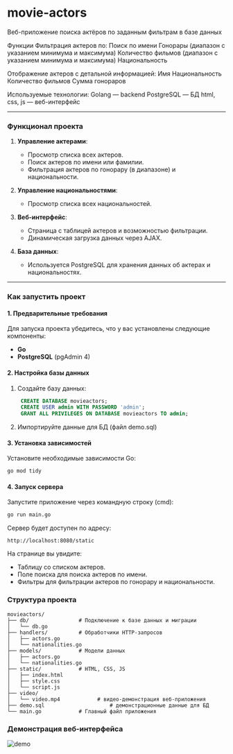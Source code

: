 # movie-actors
Веб-приложение поиска актёров по заданным фильтрам в базе данных

Функции
Фильтрация актеров по:
Поиск по имени
Гонорары (диапазон с указанием минимума и максимума)
Количество фильмов (диапазон с указанием минимума и максимума)
Национальность

Отображение актеров с детальной информацией:
Имя
Национальность
Количество фильмов
Сумма гонораров

Используемые технологии:
Golang — backend
PostgreSQL — БД
html, css, js — веб-интерфейс

---

### **Функционал проекта**
1. **Управление актерами**:
   - Просмотр списка всех актеров.
   - Поиск актеров по имени или фамилии.
   - Фильтрация актеров по гонорару (в диапазоне) и национальности.

2. **Управление национальностями**:
   - Просмотр списка всех национальностей.

3. **Веб-интерфейс**:
   - Страница с таблицей актеров и возможностью фильтрации.
   - Динамическая загрузка данных через AJAX.

4. **База данных**:
   - Используется PostgreSQL для хранения данных об актерах и национальностях.

---

### **Как запустить проект**

#### 1. **Предварительные требования**
Для запуска проекта убедитесь, что у вас установлены следующие компоненты:
- **Go**
- **PostgreSQL** (pgAdmin 4)

#### 2. **Настройка базы данных**
1. Создайте базу данных:
   ```sql
	CREATE DATABASE movieactors;
	CREATE USER admin WITH PASSWORD 'admin';
	GRANT ALL PRIVILEGES ON DATABASE movieactors TO admin;
   
   ```
2. Импортируйте данные для БД (файл demo.sql)

#### 3. **Установка зависимостей**
Установите необходимые зависимости Go:
```bash
go mod tidy
```

#### 4. **Запуск сервера**
Запустите приложение через командную строку (cmd):
```bash
go run main.go
```
Сервер будет доступен по адресу:
```
http://localhost:8080/static
```
 На странице вы увидите:
   - Таблицу со списком актеров.
   - Поле поиска для поиска актеров по имени.
   - Фильтры для фильтрации актеров по гонорару и национальности.


### **Структура проекта**
```
movieactors/
├── db/                # Подключение к базе данных и миграции
│   └── db.go
├── handlers/          # Обработчики HTTP-запросов
│   ├── actors.go
│   └── nationalities.go
├── models/            # Модели данных
│   ├── actors.go
│   └── nationalities.go
├── static/            # HTML, CSS, JS
│   ├── index.html
│   ├── style.css
│   └── script.js
├── video/
│   └── video.mp4			 # видео-демонстрация веб-приложения
├── demo.sql					 # демонстрационные данные для БД
└── main.go            # Главный файл приложения
```

### **Демонстрация веб-интерфейса**

![demo](https://github.com/user-attachments/assets/86552137-8b11-44ee-9bea-4f6f2a306bc1)

